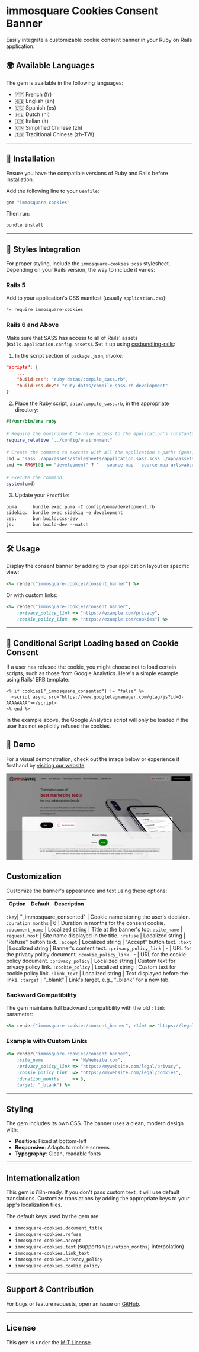 # immosquare Cookies Consent Banner
Easily integrate a customizable cookie consent banner in your Ruby on Rails application.

## 🌍 Available Languages

The gem is available in the following languages:
- 🇫🇷 French (fr)
- 🇬🇧 English (en)
- 🇪🇸 Spanish (es)
- 🇳🇱 Dutch (nl)
- 🇮🇹 Italian (it)
- 🇨🇳 Simplified Chinese (zh)
- 🇹🇼 Traditional Chinese (zh-TW)

---

## 🚀 Installation

Ensure you have the compatible versions of Ruby and Rails before installation.

Add the following line to your `Gemfile`:

```bash
gem "immosquare-cookies"
```

Then run:

```bash
bundle install
```

---

## 🎨 Styles Integration

For proper styling, include the `immosquare-cookies.scss` stylesheet. Depending on your Rails version, the way to include it varies:

### Rails 5

Add to your application's CSS manifest (usually `application.css`):

```css
*= require immosquare-cookies

```

### Rails 6 and Above

Make sure that SASS has access to all of Rails' assets (`Rails.application.config.assets`). Set it up using [cssbundling-rails](https://github.com/rails/cssbundling-rails):

1. In the script section of `package.json`, invoke:

```json
"scripts": {
    ...
    "build:css": "ruby datas/compile_sass.rb",
    "build:css-dev": "ruby datas/compile_sass.rb development"
}
```

2. Place the Ruby script, `data/compile_sass.rb`, in the appropriate directory:

```ruby
#!/usr/bin/env ruby

# Require the environment to have access to the application's constants.
require_relative "../config/environment"

# Create the command to execute with all the application's paths (gems, node_modules, etc.)
cmd = "sass ./app/assets/stylesheets/application.sass.scss ./app/assets/builds/application.css #{Rails.application.config.assets.paths.map {|path| "--load-path=#{path}" }.join(" ")}"
cmd += ARGV[0] == "development" ? " --source-map --source-map-urls=absolute --watch" : " --style compressed"

# Execute the command.
system(cmd)
```

3. Update your `Procfile`:

```plaintext
puma:     bundle exec puma -C config/puma/development.rb
sidekiq:  bundle exec sidekiq -e development
css:      bun build:css-dev
js:       bun build-dev --watch
```

---

## 🛠 Usage

Display the consent banner by adding to your application layout or specific view:

```ruby
<%= render("immosquare-cookies/consent_banner") %>
```

Or with custom links:

```ruby
<%= render("immosquare-cookies/consent_banner",
    :privacy_policy_link => "https://example.com/privacy",
    :cookie_policy_link  => "https://example.com/cookies") %>
```

---

## 🍪 Conditional Script Loading based on Cookie Consent

If a user has refused the cookie, you might choose not to load certain scripts, such as those from Google Analytics. Here's a simple example using Rails' ERB template:

```erb
<% if cookies["_immosquare_consented"] != "false" %>
  <script async src="https://www.googletagmanager.com/gtag/js?id=G-AAAAAAAA"></script>
<% end %>
```

In the example above, the Google Analytics script will only be loaded if the user has not explicitly refused the cookies.


## 🎥 Demo

For a visual demonstration, check out the image below or experience it firsthand by [visiting our website](https://immosquare.com).

![Demo](demo.jpg)


## Customization

Customize the banner's appearance and text using these options:

Option | Default | Description
------|---------|------------

`:key`| "_immosquare_consented" | Cookie name storing the user's decision.
`:duration_months` | 6 | Duration in months for the consent cookie.
`:document_name` | Localized string | Title at the banner's top.
`:site_name` | `request.host` | Site name displayed in the title.
`:refuse` | Localized string | "Refuse" button text.
`:accept` | Localized string | "Accept" button text.
`:text` | Localized string | Banner's content text.
`:privacy_policy_link` | - | URL for the privacy policy document.
`:cookie_policy_link` | - | URL for the cookie policy document.
`:privacy_policy` | Localized string | Custom text for privacy policy link.
`:cookie_policy` | Localized string | Custom text for cookie policy link.
`:link_text` | Localized string | Text displayed before the links.
`:target` | "_blank" | Link's target, e.g., "_blank" for a new tab.

### Backward Compatibility

The gem maintains full backward compatibility with the old `:link` parameter:

```ruby
<%= render("immosquare-cookies/consent_banner", :link => "https://legals.immosquare.com") %>
```

### Example with Custom Links

```ruby
<%= render("immosquare-cookies/consent_banner",
    :site_name           => "MyWebsite.com",
    :privacy_policy_link => "https://mywebsite.com/legal/privacy",
    :cookie_policy_link  => "https://mywebsite.com/legal/cookies",
    :duration_months     => 6,
    target: "_blank") %>
```

---

## Styling

The gem includes its own CSS. The banner uses a clean, modern design with:

- **Position**: Fixed at bottom-left
- **Responsive**: Adapts to mobile screens
- **Typography**: Clean, readable fonts

---

## Internationalization

This gem is i18n-ready. If you don't pass custom text, it will use default translations. Customize translations by adding the appropriate keys to your app's localization files.

The default keys used by the gem are:

- `immosquare-cookies.document_title`
- `immosquare-cookies.refuse`
- `immosquare-cookies.accept`
- `immosquare-cookies.text` (supports `%{duration_months}` interpolation)
- `immosquare-cookies.link_text`
- `immosquare-cookies.privacy_policy`
- `immosquare-cookies.cookie_policy`

---

## Support & Contribution

For bugs or feature requests, open an issue on [GitHub](https://github.com/immosquare/immosquare-cookies).

---

## License

This gem is under the [MIT License](https://opensource.org/licenses/MIT).
